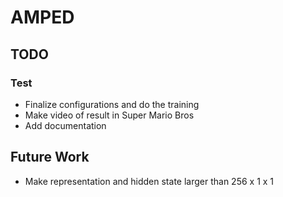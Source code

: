 # AMPED

## TODO

### Test
* Finalize configurations and do the training
* Make video of result in Super Mario Bros
* Add documentation

## Future Work
* Make representation and hidden state larger than 256 x 1 x 1
